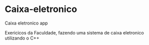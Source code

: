 # Caixa-eletronico
Caixa eletronico app 

Exericicos da Faculdade, fazendo uma sistema de caixa eletronico utilizando o C++
